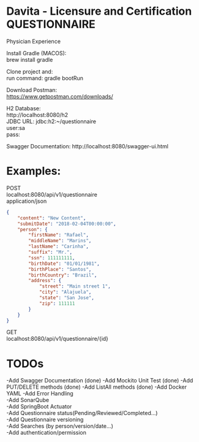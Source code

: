 # Davita - Licensure and Certification QUESTIONNAIRE

Physician Experience

Install Gradle (MACOS):  
brew install gradle

Clone project and:  
run command: gradle bootRun  

Download Postman:  
https://www.getpostman.com/downloads/ 

H2 Database:  
http://localhost:8080/h2  
JDBC URL: jdbc:h2:~/questionnaire  
user:sa  
pass:

Swagger Documentation:
http://localhost:8080/swagger-ui.html

# Examples:  

POST  
localhost:8080/api/v1/questionnaire  
application/json  

```json
{
    "content": "New Content",
    "submitDate": "2018-02-04T00:00:00",
    "person": {
        "firstName": "Rafael",
        "middleName": "Marins",
        "lastName": "Carinha",
        "suffix": "Mr.",
        "ssn": 111111111,
        "birthDate": "01/01/1981",
        "birthPlace": "Santos",
        "birthCountry": "Brazil",
        "address": {
            "street": "Main street 1",
            "city": "Alajuela",
            "state": "San Jose",
            "zip": 111111
        }
    }
}
```

GET   
localhost:8080/api/v1/questionnaire/{id}   

# TODOs  

-Add Swagger Documentation (done)
-Add Mockito Unit Test (done)
-Add PUT/DELETE methods (done)
-Add ListAll methods (done)
-Add Docker YAML 
-Add Error Handling  
-Add SonarQube  
-Add SpringBoot Actuator  
-Add Questionnaire status(Pending/Reviewed/Completed...)   
-Add Questionnaire versioning   
-Add Searches (by person/version/date...)  
-Add authentication/permission   


